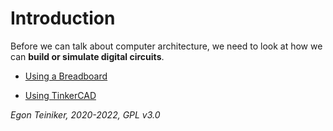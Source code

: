 # Introduction

Before we can talk about computer architecture, we need to look at how we can **build or simulate digital circuits**.

* [Using a Breadboard](UsingBreadboard.md)

* [Using TinkerCAD](UsingTinkercad.md)

*Egon Teiniker, 2020-2022, GPL v3.0* 